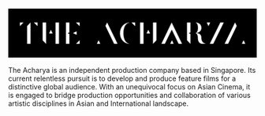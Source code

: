 ![The Acharya Banner](/profile/Banner.png)

The Acharya is an independent production company based in Singapore. Its current relentless pursuit is to develop and produce feature films for a distinctive global audience. With an unequivocal focus on Asian Cinema, it is engaged to bridge production opportunities and collaboration of various artistic disciplines in Asian and International landscape.
